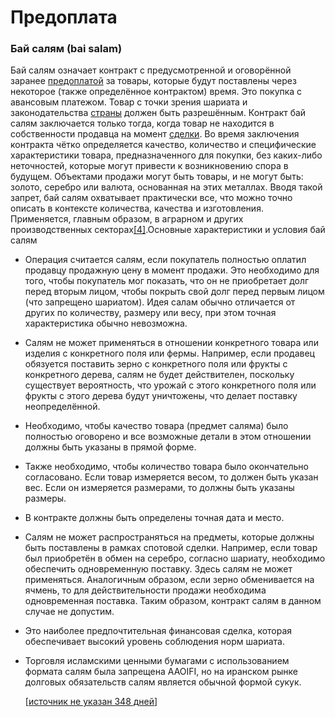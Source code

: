 # Предоплата

### Бай салям (bai salam)

Бай салям означает контракт с предусмотренной и оговорённой заранее [предоплатой](https://ru.m.wikipedia.org/wiki/%D0%90%D0%B2%D0%B0%D0%BD%D1%81)
 за товары, которые будут поставлены через некоторое (также определённое
 контрактом) время. Это покупка с авансовым платежом. Товар с точки 
зрения шариата и законодательства [страны](https://ru.m.wikipedia.org/wiki/%D0%98%D1%81%D0%BB%D0%B0%D0%BC%D1%81%D0%BA%D0%B8%D0%B5_%D1%81%D1%82%D1%80%D0%B0%D0%BD%D1%8B)
 должен быть разрешённым. Контракт бай салям заключается только тогда, 
когда товар не находится в собственности продавца на момент [сделки](https://ru.m.wikipedia.org/wiki/%D0%A1%D0%B4%D0%B5%D0%BB%D0%BA%D0%B0).
 Во время заключения контракта чётко определяется качество, количество и
 специфические характеристики товара, предназначенного для покупки, без 
каких-либо неточностей, которые могут привести к возникновению спора в 
будущем. Объектами продажи могут быть товары, и не могут быть: золото, 
серебро или валюта, основанная на этих металлах. Вводя такой запрет, бай
 салям охватывает практически все, что можно точно описать в контексте 
количества, качества и изготовления. Применяется, главным образом, в 
аграрном и других производственных секторах[[4]](https://ru.m.wikipedia.org/wiki/%D0%98%D1%81%D0%BB%D0%B0%D0%BC%D1%81%D0%BA%D0%B8%D0%B9_%D0%B1%D0%B0%D0%BD%D0%BA%D0%B8%D0%BD%D0%B3#cite_note-%D0%A2%D1%80%D1%83%D0%BD%D0%B8%D0%BD-4).Основные характеристики и условия бай салям

- Операция считается салям, если покупатель полностью оплатил продавцу продажную
цену в момент продажи. Это необходимо для того, чтобы покупатель мог
показать, что он не приобретает долг перед вторым лицом, чтобы покрыть
свой долг перед первым лицом (что запрещено шариатом). Идея салам обычно отличается от других по количеству, размеру или весу, при этом точная
характеристика обычно невозможна.
- Салям не может применяться в отношении конкретного товара или
изделия с конкретного поля или фермы. Например, если продавец обязуется
поставить зерно с конкретного поля или фрукты с конкретного дерева,
салям не будет действителен, поскольку существует вероятность, что
урожай с этого конкретного поля или фрукты с этого дерева будут
уничтожены, что делает поставку неопределённой.
- Необходимо, чтобы качество товара (предмет саляма) было полностью
оговорено и все возможные детали в этом отношении должны быть указаны в
прямой форме.
- Также необходимо, чтобы количество товара было окончательно
согласовано. Если товар измеряется весом, то должен быть указан вес.
Если он измеряется размерами, то должны быть указаны размеры.
- В контракте должны быть определены точная дата и место.
- Салям не может распространяться на предметы, которые должны быть
поставлены в рамках спотовой сделки. Например, если товар был приобретён в обмен на серебро, согласно шариату, необходимо обеспечить
одновременную поставку. Здесь салям не может применяться. Аналогичным
образом, если зерно обменивается на ячмень, то для действительности
продажи необходима одновременная поставка. Таким образом, контракт салям в данном случае не допустим.
- Это наиболее предпочтительная финансовая сделка, которая обеспечивает высокий уровень соблюдения норм шариата.
- Торговля исламскими ценными бумагами с использованием формата салям
была запрещена AAOIFI, но на иранском рынке долговых обязательств салям
является обычной формой сукук.
    
    [[источник не указан 348 дней](https://ru.m.wikipedia.org/wiki/%D0%92%D0%B8%D0%BA%D0%B8%D0%BF%D0%B5%D0%B4%D0%B8%D1%8F:%D0%A1%D1%81%D1%8B%D0%BB%D0%BA%D0%B8_%D0%BD%D0%B0_%D0%B8%D1%81%D1%82%D0%BE%D1%87%D0%BD%D0%B8%D0%BA%D0%B8)]